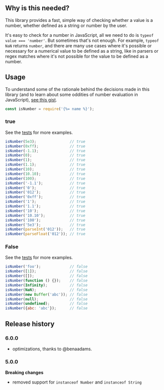 ## Why is this needed?

This library provides a fast, simple way of checking whether a value is a number, whether defined as a string or number by the user. 

It's easy to check for a number in JavaScript, all we need to do is `typeof value === 'number'`. But sometimes that's not enough. For example, `typeof NaN` returns `number`, and there are many use cases where it's possible or necessary for a numerical value to be defined as a string, like in parsers or regex matches where it's not possible for the value to be defined as a number.

## Usage

To understand some of the rationale behind the decisions made in this library (and to learn about some oddities of number evaluation in JavaScript), [see this gist][gist]. 

```js
const isNumber = require('{%= name %}');
```

### true

See the [tests](./test.js) for more examples.

```js
isNumber(5e3);               // true
isNumber(0xff);              // true
isNumber(-1.1);              // true
isNumber(0);                 // true
isNumber(1);                 // true
isNumber(1.1);               // true
isNumber(10);                // true
isNumber(10.10);             // true
isNumber(100);               // true
isNumber('-1.1');            // true
isNumber('0');               // true
isNumber('012');             // true
isNumber('0xff');            // true
isNumber('1');               // true
isNumber('1.1');             // true
isNumber('10');              // true
isNumber('10.10');           // true
isNumber('100');             // true
isNumber('5e3');             // true
isNumber(parseInt('012'));   // true
isNumber(parseFloat('012')); // true
```

### False

See the [tests](./test.js) for more examples.

```js
isNumber('foo');             // false
isNumber([1]);               // false
isNumber([]);                // false
isNumber(function () {});    // false
isNumber(Infinity);          // false
isNumber(NaN);               // false
isNumber(new Buffer('abc')); // false
isNumber(null);              // false
isNumber(undefined);         // false
isNumber({abc: 'abc'});      // false
```

## Release history

### 6.0.0

- optimizations, thanks to @benaadams.

### 5.0.0

**Breaking changes**

- removed support for `instanceof Number` and `instanceof String`


[infinity]: http://en.wikipedia.org/wiki/Infinity
[gist]: https://gist.github.com/jonschlinkert/e30c70c713da325d0e81
